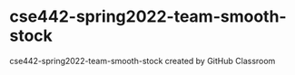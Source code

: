 # cse442-spring2022-team-smooth-stock
cse442-spring2022-team-smooth-stock created by GitHub Classroom
